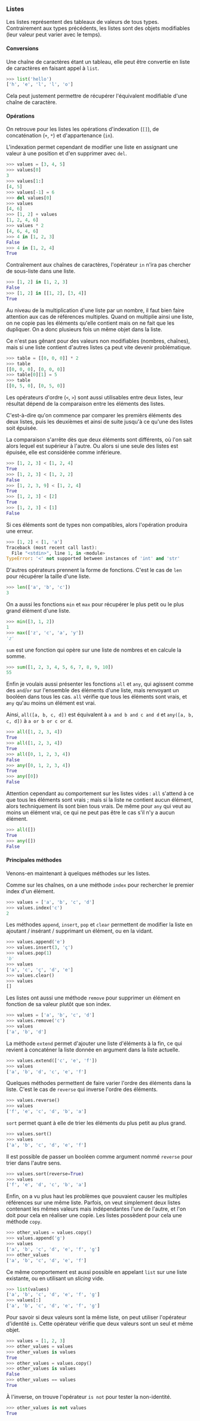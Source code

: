 ### Listes

Les listes représentent des tableaux de valeurs de tous types.
Contrairement aux types précédents, les listes sont des objets modifiables (leur valeur peut varier avec le temps).

#### Conversions

Une chaîne de caractères étant un tableau, elle peut être convertie en liste de caractères en faisant appel à `list`.

```python
>>> list('hello')
['h', 'e', 'l', 'l', 'o']
```

Cela peut justement permettre de récupérer l'équivalent modifiable d'une chaîne de caractère.

#### Opérations

On retrouve pour les listes les opérations d'indexation (`[]`), de concaténation (`+`, `*`) et d'appartenance (`in`).

L'indexation permet cependant de modifier une liste en assignant une valeur à une position et d'en supprimer avec `del`.

```python
>>> values = [3, 4, 5]
>>> values[0]
3
>>> values[1:]
[4, 5]
>>> values[-1] = 6
>>> del values[0]
>>> values
[4, 6]
>>> [1, 2] + values
[1, 2, 4, 6]
>>> values * 2
[4, 6, 4, 6]
>>> 4 in [1, 2, 3]
False
>>> 4 in [1, 2, 4]
True
```

Contraîrement aux chaînes de caractères, l'opérateur `in` n'ira pas chercher de sous-liste dans une liste.

```python
>>> [1, 2] in [1, 2, 3]
False
>>> [1, 2] in [[1, 2], [3, 4]]
True
```

Au niveau de la multiplication d'une liste par un nombre, il faut bien faire attention aux cas de références multiples.
Quand on multiplie ainsi une liste, on ne copie pas les éléments qu'elle contient mais on ne fait que les dupliquer. On a donc plusieurs fois un même objet dans la liste.

Ce n'est pas gênant pour des valeurs non modifiables (nombres, chaînes), mais si une liste contient d'autres listes ça peut vite devenir problématique.

```python
>>> table = [[0, 0, 0]] * 2
>>> table
[[0, 0, 0], [0, 0, 0]]
>>> table[0][1] = 5
>>> table
[[0, 5, 0], [0, 5, 0]]
```

Les opérateurs d'ordre (`<`, `>`) sont aussi utilisables entre deux listes, leur résultat dépend de la comparaison entre les éléments des listes.

C'est-à-dire qu'on commence par comparer les premièrs éléments des deux listes, puis les deuxièmes et ainsi de suite jusqu'à ce qu'une des listes soit épuisée.

La comparaison s'arrête dès que deux éléments sont différents, où l'on sait alors lequel est supérieur à l'autre.
Ou alors si une seule des listes est épuisée, elle est considérée comme inférieure.

```python
>>> [1, 2, 3] < [1, 2, 4]
True
>>> [1, 2, 3] < [1, 2, 2]
False
>>> [1, 2, 3, 9] < [1, 2, 4]
True
>>> [1, 2, 3] < [2]
True
>>> [1, 2, 3] < [1]
False
```

Si ces éléments sont de types non compatibles, alors l'opération produira une erreur.

```python
>>> [1, 2] < [1, 'a']
Traceback (most recent call last):
  File "<stdin>", line 1, in <module>
TypeError: '<' not supported between instances of 'int' and 'str'
```

D'autres opérateurs prennent la forme de fonctions.
C'est le cas de `len` pour récupérer la taille d'une liste.

```python
>>> len(['a', 'b', 'c'])
3
```

On a aussi les fonctions `min` et `max` pour récupérer le plus petit ou le plus grand élément d'une liste.

```python
>>> min([3, 1, 2])
1
>>> max(['z', 'c', 'a', 'y'])
'z'
```

`sum` est une fonction qui opère sur une liste de nombres et en calcule la somme.

```python
>>> sum([1, 2, 3, 4, 5, 6, 7, 8, 9, 10])
55
```

Enfin je voulais aussi présenter les fonctions `all` et `any`, qui agissent comme des `and`/`or` sur l'ensemble des éléments d'une liste, mais renvoyant un booléen dans tous les cas.
`all` vérifie que tous les éléments sont vrais, et `æny` qu'au moins un élément est vrai.

Ainsi, `all([a, b, c, d])` est équivalent à `a and b and c and d` et `any([a, b, c, d])` à `a or b or c or d`.

```python
>>> all([1, 2, 3, 4])
True
>>> all([1, 2, 3, 4])
True
>>> all([0, 1, 2, 3, 4])
False
>>> any([0, 1, 2, 3, 4])
True
>>> any([0])
False
```

Attention cependant au comportement sur les listes vides : `all` s'attend à ce que tous les éléments sont vrais ; mais si la liste ne contient aucun élément, alors techniquement ils sont bien tous vrais.
De même pour `any` qui veut au moins un élément vrai, ce qui ne peut pas être le cas s'il n'y a aucun élément.

```python
>>> all([])
True
>>> any([])
False
```

#### Principales méthodes

Venons-en maintenant à quelques méthodes sur les listes.

Comme sur les chaînes, on a une méthode `index` pour rechercher le premier index d'un élément.

```python
>>> values = ['a', 'b', 'c', 'd']
>>> values.index('c')
2
```

Les méthodes `append`, `insert`, `pop` et `clear` permettent de modifier la liste en ajoutant / insérant / supprimant un élément, ou en la vidant.

```python
>>> values.append('e') 
>>> values.insert(3, 'ç')
>>> values.pop(1)
'b'
>>> values
['a', 'c', 'ç', 'd', 'e']
>>> values.clear()
>>> values
[]
```

Les listes ont aussi une méthode `remove` pour supprimer un élément en fonction de sa valeur plutôt que son index.

```python
>>> values = ['a', 'b', 'c', 'd']
>>> values.remove('c')
>>> values
['a', 'b', 'd']
```

La méthode `extend` permet d'ajouter une liste d'éléments à la fin, ce qui revient à concaténer la liste donnée en argument dans la liste actuelle.

```python
>>> values.extend(['c', 'e', 'f'])
>>> values
['a', 'b', 'd', 'c', 'e', 'f']
```

Quelques méthodes permettent de faire varier l'ordre des éléments dans la liste.
C'est le cas de `reverse` qui inverse l'ordre des éléments.

```python
>>> values.reverse()
>>> values
['f', 'e', 'c', 'd', 'b', 'a']
```

`sort` permet quant à elle de trier les éléments du plus petit au plus grand.

```python
>>> values.sort()
>>> values
['a', 'b', 'c', 'd', 'e', 'f']
```

Il est possible de passer un booléen comme argument nommé `reverse` pour trier dans l'autre sens.

```python
>>> values.sort(reverse=True)
>>> values
['f', 'e', 'd', 'c', 'b', 'a']
```

Enfin, on a vu plus haut les problèmes que pouvaient causer les multiples références sur une même liste.
Parfois, on veut simplement deux listes contenant les mêmes valeurs mais indépendantes l'une de l'autre, et l'on doit pour cela en réaliser une copie.
Les listes possèdent pour cela une méthode `copy`.

```python
>>> other_values = values.copy()
>>> values.append('g')
>>> values
['a', 'b', 'c', 'd', 'e', 'f', 'g']
>>> other_values
['a', 'b', 'c', 'd', 'e', 'f']
```

Ce même comportement est aussi possible en appelant `list` sur une liste existante, ou en utilisant un _slicing_ vide.

```python
>>> list(values)
['a', 'b', 'c', 'd', 'e', 'f', 'g']
>>> values[:]
['a', 'b', 'c', 'd', 'e', 'f', 'g']
```

Pour savoir si deux valeurs sont la même liste, on peut utiliser l'opérateur d'identité `is`.
Cette opérateur vérifie que deux valeurs sont un seul et même objet.

```python
>>> values = [1, 2, 3]
>>> other_values = values
>>> other_values is values
True
>>> other_values = values.copy()
>>> other_values is values
False
>>> other_values == values
True
```

À l'inverse, on trouve l'opérateur `is not` pour tester la non-identité.

```python
>>> other_values is not values
True
```
